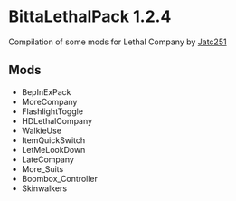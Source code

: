 # BittaLethalPack 1.2.4
Compilation of some mods for Lethal Company by [Jatc251](https://jatc251.com)

## Mods
- BepInExPack
- MoreCompany
- FlashlightToggle
- HDLethalCompany
- WalkieUse
- ItemQuickSwitch
- LetMeLookDown
- LateCompany
- More_Suits
- Boombox_Controller
- Skinwalkers
